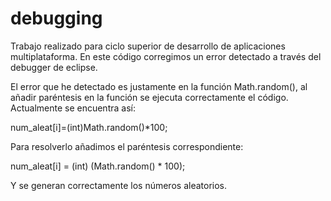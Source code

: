 # debugging
Trabajo realizado para ciclo superior de desarrollo de aplicaciones multiplataforma.
En este código corregimos un error detectado a través del debugger de eclipse. 

El error que he detectado es justamente en la función Math.random(), al añadir paréntesis en la función se ejecuta correctamente el código. Actualmente se encuentra así:

num_aleat[i]=(int)Math.random()*100;

Para resolverlo añadimos el paréntesis correspondiente:

num_aleat[i] = (int) (Math.random() * 100);

Y se generan correctamente los números aleatorios.
